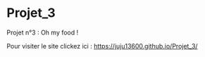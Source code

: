 # Projet_3
Projet n°3 : Oh my food !

Pour visiter le site clickez ici : https://juju13600.github.io/Projet_3/
